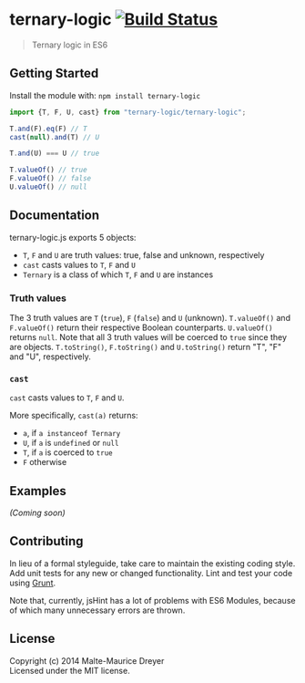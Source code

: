 # ternary-logic [![Build Status](https://secure.travis-ci.org/ileri/ternary-logic.png?branch=master)](http://travis-ci.org/ileri/ternary-logic)

> Ternary logic in ES6


## Getting Started

Install the module with: `npm install ternary-logic`

```js
import {T, F, U, cast} from "ternary-logic/ternary-logic";

T.and(F).eq(F) // T
cast(null).and(T) // U

T.and(U) === U // true

T.valueOf() // true
F.valueOf() // false
U.valueOf() // null
```




## Documentation

ternary-logic.js exports 5 objects:
- `T`, `F` and `U` are truth values: true, false and unknown, respectively
- `cast` casts values to `T`, `F` and `U`
- `Ternary` is a class of which `T`, `F` and `U` are instances

### Truth values
The 3 truth values are `T` (`true`), `F` (`false`) and `U` (unknown).
`T.valueOf()` and `F.valueOf()` return their respective Boolean counterparts.
`U.valueOf()` returns `null`.
Note that all 3 truth values will be coerced to `true` since they are objects.
`T.toString()`, `F.toString()` and `U.toString()` return "T", "F" and "U", respectively.

### `cast`
`cast` casts values to `T`, `F` and `U`.

More specifically, `cast(a)` returns:
- `a`, if `a instanceof Ternary`
- `U`, if `a` is `undefined` or `null`
- `T`, if `a` is coerced to `true`
- `F` otherwise


## Examples

_(Coming soon)_


## Contributing

In lieu of a formal styleguide, take care to maintain the existing coding style. Add unit tests for any new or changed functionality. Lint and test your code using [Grunt](http://gruntjs.com).

Note that, currently, jsHint has a lot of problems with ES6 Modules,
because of which many unnecessary errors are thrown.


## License

Copyright (c) 2014 Malte-Maurice Dreyer  
Licensed under the MIT license.
